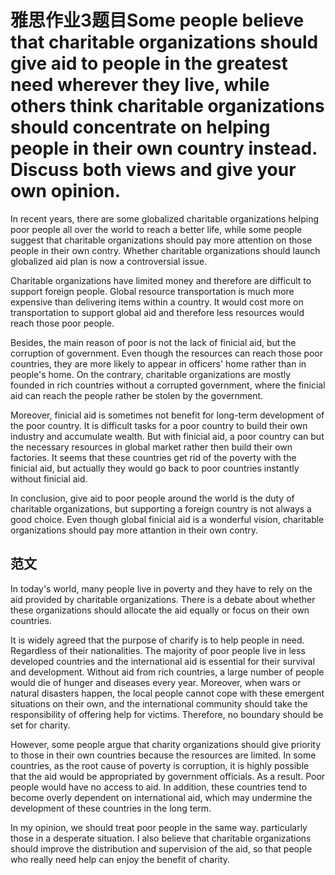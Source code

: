 # 雅思作业3题目Some people believe that charitable organizations should give aid to people in the greatest need wherever they live, while others think charitable organizations should concentrate on helping people in their own country instead. Discuss both views and give your own opinion.

In recent years, there are some globalized charitable organizations helping poor people all over the world to reach a better life, while some people suggest that charitable organizations should pay more attention on those people in their own contry. Whether charitable organizations should launch globalized aid plan is now a controversial issue.

Charitable organizations have limited money and therefore are difficult to support foreign people. Global resource transportation is much more expensive than delivering items within a country. It would cost more on transportation to support global aid and therefore less resources would reach those poor people.

Besides, the main reason of poor is not the lack of finicial aid, but the corruption of government. Even though the resources can reach those poor countries, they are more likely to appear in officers' home rather than in people's home. On the contrary, charitable organizations are mostly founded in rich countries without a corrupted government, where the finicial aid can reach the people rather be stolen by the government.

Moreover, finicial aid is sometimes not benefit for long-term development of the poor country. It is difficult tasks for a poor country to build their own industry and accumulate wealth. But with finicial aid, a poor country can but the necessary resources in global market rather then build their own factories. It seems that these countries get rid of the poverty with the finicial aid, but actually they would go back to poor countries instantly without finicial aid.

In conclusion, give aid to poor people around the world is the duty of charitable organizations, but supporting a foreign country is not always a good choice. Even though global finicial aid is a wonderful vision, charitable organizations should pay more attantion in their own contry.

## 范文

In today's world, many people live in poverty and they have to rely on the aid provided by charitable organizations. There is a debate about whether these organizations should allocate the aid equally or focus on their own countries.

It is widely agreed that the purpose of charify is to help people in need. Regardless of their nationalities. The majority of poor people live in less developed countries and the international aid is essential for their survival and development. Without aid from rich countries, a large number of people would die of hunger and diseases every year. Moreover, when wars or natural disasters happen, the local people cannot cope with these emergent situations on their own, and the international community should take the responsibility of offering help for victims. Therefore, no boundary should be set for charity.

However, some people argue that charity organizations should give priority to those in their own countries because the resources are limited. In some countries, as the root cause of poverty is corruption, it is highly possible that the aid would be appropriated by government officials. As a result. Poor people would have no access to aid. In addition, these countries tend to become overly dependent on international aid, which may undermine the development of these countries in the long term.

In my opinion, we should treat poor people in the same way. particularly those in a desperate situation. I also believe that charitable organizations should improve the distribution and supervision of the aid, so that people who really need help can enjoy the benefit of charity.